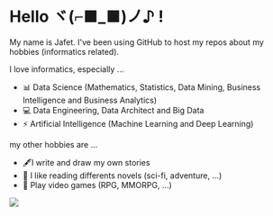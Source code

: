 # Hello ヾ(⌐■_■)ノ♪ !

My name is Jafet. I've been using GitHub to host my repos about my hobbies (informatics related).

I love informatics, especially ...

- 📊 Data Science (Mathematics, Statistics, Data Mining, Business Intelligence and Business Analytics)
- 💻 Data Engineering, Data Architect and Big Data
- ⚡  Artificial Intelligence (Machine Learning and Deep Learning)

my other hobbies are ...

- 🖋️I write and draw my own stories
- 📃 I like reading differents novels (sci-fi, adventure, ...)
- 👾 Play video games (RPG, MMORPG, ...)


![](https://komarev.com/ghpvc/?username=JafetRaul&color=blue&style=flat)

